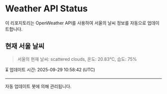 
# Weather API Status

이 리포지토리는 OpenWeather API를 사용하여 서울의 날씨 정보를 자동으로 업데이트합니다.

## 현재 서울 날씨
> 서울의 현재 날씨: scattered clouds, 온도: 20.83°C, 습도: 75%

⏳ 업데이트 시간: 2025-09-29 10:58:42 (UTC)

---
자동 업데이트 봇에 의해 관리됩니다.
